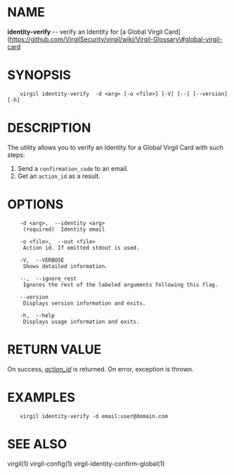 NAME
====

**identity-verify** -- verify an Identity for \[a Global Virgil Card\](https://github.com/VirgilSecurity/virgil/wiki/Virgil-Glossary\#global-virgil-card

SYNOPSIS
========

        virgil identity-verify  -d <arg> [-o <file>] [-V] [--] [--version] [-h]

DESCRIPTION
===========

The utility allows you to verify an Identity for a Global Virgil Card with such steps:

1.  Send a `confirmation_code` to an email.
2.  Get an `action_id` as a result.

OPTIONS
=======

        -d <arg>,  --identity <arg>
         (required)  Identity email

        -o <file>,  --out <file>
         Action id. If omitted stdout is used.

        -V,  --VERBOSE
         Shows detailed information.

        --,  --ignore_rest
         Ignores the rest of the labeled arguments following this flag.

        --version
         Displays version information and exits.

        -h,  --help
         Displays usage information and exits.

RETURN VALUE
============

On success, [*action\_id*](https://github.com/VirgilSecurity/virgil/wiki/Virgil-Glossary#action-id) is returned. On error, exception is thrown.

EXAMPLES
========

        virgil identity-verify -d email:user@domain.com

SEE ALSO
========

virgil(1)
virgil-config(1)
virgil-identity-confirm-global(1)
